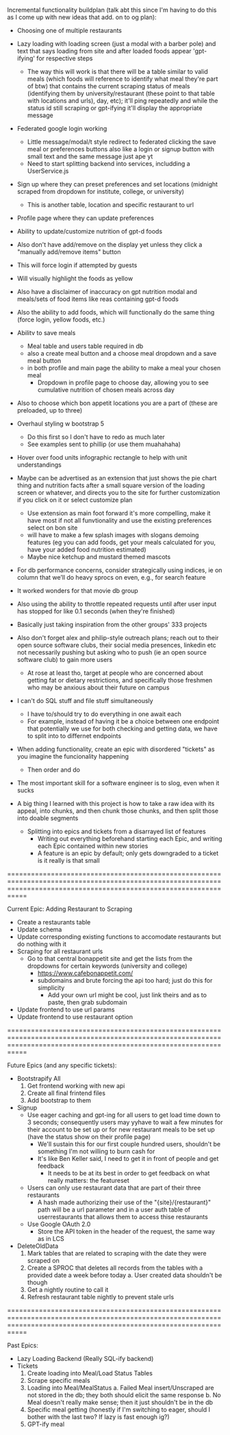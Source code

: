 Incremental functionality buildplan (talk abt this since I'm having to do this as I come up with new ideas that add. on to og plan):
- Choosing one of multiple restaurants
- Lazy loading with loading screen (just a modal with a barber pole) and text that says loading from site and after loaded foods appear 'gpt-ifying' for respective steps
  - The way this will work is that there will be a table similar to valid meals (which foods will reference to identify what meal they're part of btw) that contains the current scraping status of meals (identifying them by university/restaurant (these point to that table with locations and urls), day, etc); it'll ping repeatedly and while the status id still scraping or gpt-ifying it'll display the appropriate message
- Federated google login working
  - Little message/modal/t style redirect to federated clicking the save meal or preferences buttons also like a login or signup button with small text and the same message just ape yt
  - Need to start splitting backend into services, includding a UserService.js
- Sign up where they can preset preferences and set locations (midnight scraped from dropdown for institute, college, or university)
  - This is another table, location and specific restaurant to url
- Profile page where they can update preferences
- Ability to update/customize nutrition of gpt-d foods
 - Also don't have add/remove on the display yet unless they click a "manually add/remove items" button
 - This will force login if attempted by guests
 - Will visually highlight the foods as yellow
 - Also have a disclaimer of inaccuracy on gpt nutrition modal and meals/sets of food items like reas containing gpt-d foods
 - Also the ability to add foods, which will functionally do the same thing (force login, yellow foods, etc.)
- Abilitv to save meals
  - Meal table and users table required in db
  - also a create meal button and a choose meal dropdown and a save meal button
  - in both profile and main page the ability to make a meal your chosen meal
    - Dropdown in profile page to choose day, allowing you to see cumulative nutrition of chosen meals across day
 - Also to choose which bon appetit locations you are a part of (these are preloaded, up to three)
- Overhaul styling w bootstrap 5
  - Do this first so I don't have to redo as much later
  - See examples sent to phillip (or use them muahahaha)
- Hover over food units infographic rectangle to help with unit understandings

- Maybe can be advertised as an extension that just shows the pie chart thing and nutrition facts after a small square version of the loading screen or whatever, and directs you to the site for further customization if you click on it or select customize plan
  - Use extension as main foot forward it's more compelling, make it have most if not all funvtionality and use the existing preferences select on bon site
  - will have to make a few splash images with slogans demoing features (eg you can add foods, get your meals calculated for you, have your added food nutrition estimated)
  - Maybe nice ketchup and mustard themed mascots

- For db performance concerns, consider strategically using indices, ie on column that we’ll do heavy sprocs on even, e.g., for search feature
 - It worked wonders for that movie db group
 - Also using the ability to throttle repeated requests until after user input has stopped for like 0.1 seconds (when they're finished)
 - Basically just taking inspiration from the other groups' 333 projects

- Also don't forget alex and philip-style outreach plans; reach out to their open source software clubs, their social media presences, linkedin etc not necessarily pushing but asking who to push (ie an open source software club) to gain more users
  - At rose at least tho, target at people who are concerned about getting fat or dietary restrictions, and specifically those freshmen who may be anxious about their future on campus

- I can't do SQL stuff and file stuff simultaneously
  - I have to/should try to do everything in one await each
  - For example, instead of having it be a choice between one endpoint that potentially we use for both checking and getting data, we have to split into to differnet endpoints

- When adding functionality, create an epic with disordered "tickets" as you imagine the funcionality happening
  - Then order and do

- The most important skill for a software engineer is to slog, even when it sucks

- A big thing I learned with this project is how to take a raw idea with its appeal, into chunks, and then chunk those chunks, and then split those into doable segments
  - Splitting into epics and tickets from a disarrayed list of features
    - Writing out everything beforehand starting each Epic, and writing each Epic contained within new stories
    - A feature is an epic by default; only gets downgraded to a ticket is it really is that small

=======================================================================================================================================================================

Current Epic: Adding Restaurant to Scraping
- Create a restaurants table
- Update schema
- Update corresponding existing functions to accomodate restaurants but do nothing with it
- Scraping for all restaurant urls
  - Go to that central bonappetit site and get the lists from the dropdowns for certain keywords (university and college)
    - https://www.cafebonappetit.com/
    - subdomains and brute forcing the api too hard; just do this for simplicity
      - Add your own url might be cool, just link theirs and as to paste, then grab subdomain
- Update frontend to use url params
- Update frontend to use restaurant option

=======================================================================================================================================================================

Future Epics (and any specific tickets): 
- Bootstrapify All
  1. Get frontend working with new api
  2. Create all final frintend files
  3. Add bootstrap to them
- Signup
  - Use eager caching and gpt-ing for all users to get load time down to 3 seconds; consequently users may yyhave to wait a few minutes for their account to be set up or for new restaurant meals to be set up (have the status show on their profile page)
    - We'll sustain this for our first couple hundred users, shouldn't be something I'm not willing to burn cash for
    - It's like Ben Keller said, I need to get it in front of people and get feedback
      - It needs to be at its best in order to get feedback on what really matters: the featureset
  - Users can only use restaurant data that are part of their three restaurants
    - A hash made authorizing their use of the "{site}/{restaurant}" path will be a url parameter and in a user auth table of userrestaurants that allows them to access thise restaurants
  - Use Google OAuth 2.0
    - Store the API token in the header of the request, the same way as in LCS
- DeleteOldData
  1. Mark tables that are related to scraping with the date they were scraped on
  2. Create a SPROC that deletes all records from the tables with a provided date a week before today
     a. User created data shouldn't be though
  3. Get a nightly routine to call it
  4. Refresh restaurant table nightly to prevent stale urls

=======================================================================================================================================================================

Past Epics: 
- Lazy Loading Backend (Really SQL-ify backend)
- Tickets
  1. Create loading into Meal/Load Status Tables
  2. Scrape specific meals
  3. Loading into Meal/MealStatus
     a. Failed Meal insert/Unscraped are not stored in the db; they both should elicit the same response
     b. No Meal doesn't really make sense; then it just shouldn't be in the db
  4. Specific meal getting
   (honestly if I'm switching to eager, should I bother with the last two? If lazy is fast enough ig?)
  5. GPT-ify meal